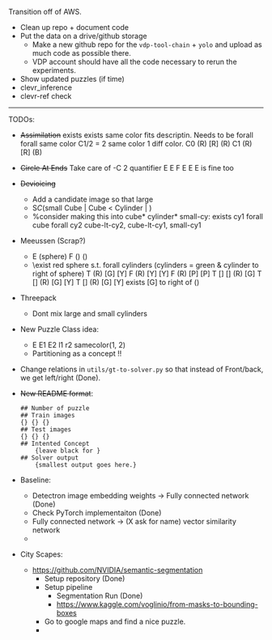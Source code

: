Transition off of AWS.
* Clean up repo + document code
* Put the data on a drive/github storage
    -    Make a new github repo for the `vdp-tool-chain` + `yolo` and upload as much code as possible there.
    -    VDP account should have all the code necessary to rerun the experiments.
* Show updated puzzles (if time)
* clevr_inference 
* clevr-ref check


----
TODOs:

* ~~Assimilation~~
    exists exists same color fits descriptin.
    Needs to be forall forall same color
    C1/2 = 2 same color 1 diff color.
    C0 (R) [R] (R)
    C1 (R) [R] (B)
    
* ~~Circle At Ends~~
    Take care of -C 2 quantifier
E E F
    E E E is fine too

* ~~Devioicing~~
    - Add a candidate image so that large
    - S*C*(small Cube | Cube < Cylinder |  )
    - %consider making this into cube* cylinder* small-cy: exists cy1 forall cube forall cy2 cube-lt-cy2, cube-lt-cy1, small-cy1
* Meeussen (Scrap?)
    - E (sphere) F () ()
    - \exist red sphere s.t. forall cylinders (cylinders = green & cylinder to right of sphere) 
    T (R) [G] [Y]
    F (R) [Y] [Y]
    F (R) [P] [P]
    T []  []  (R) [G]
    T []  (R) [G] [Y]
    T []  (R) [G] [Y] 
    exists [G] to right of ()
* Threepack
    - Dont mix large and small cylinders
    

* New Puzzle Class idea:
    - E E1 E2  l1 r2 samecolor(1, 2)
    - Partitioning as a concept !!
    
 * Change relations in `utils/gt-to-solver.py` so that instead of Front/back, we get left/right (Done). 


* ~~New README format~~:
    ```plaintext
    ## Number of puzzle
    ## Train images
    {} {} {}
    ## Test images
    {} {} {}
    ## Intented Concept
        {leave black for }
    ## Solver output
        {smallest output goes here.}
    ```
* Baseline:
    - Detectron image embedding weights -> Fully connected network (Done)
    - Check PyTorch implementaiton (Done)
    - Fully connected network -> (X ask  for name) vector similarity network
    - 

* City Scapes:
    - https://github.com/NVIDIA/semantic-segmentation
        - Setup repository (Done)
        - Setup pipeline
            - Segmentation Run (Done)
            - https://www.kaggle.com/voglinio/from-masks-to-bounding-boxes
        - Go to google maps and find a nice puzzle.
        - 